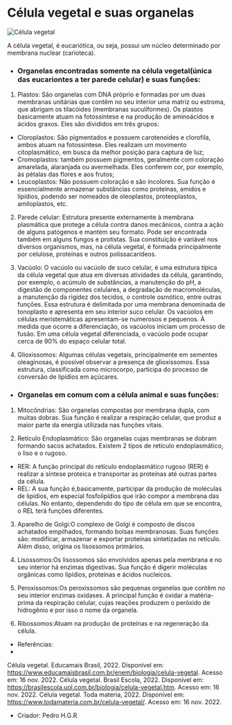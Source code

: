 # Célula vegetal e suas organelas



![Célula vegetal](https://user-images.githubusercontent.com/96310308/202107441-50a4ac9a-b71a-429d-8da3-6d8a587fe01a.png)

A célula vegetal, é eucariótica, ou seja, possui um núcleo determinado por membrana nuclear (carioteca). 



- ### Organelas encontradas somente na célula vegetal(única das eucariontes a ter parede celular) e suas funções:

1. Plastos: São organelas com DNA próprio e formadas por um duas membranas unitárias que contêm no seu interior uma matriz ou estroma, que abrigam os tilacóides (membranas  suculiformes).
   Os plastos basicamente atuam na fotossíntese e na produção de aminoácidos e ácidos graxos. Eles são divididos em três grupos:

  - Cloroplastos: São pigmentados e possuem carotenoides e clorofila, ambos atuam na fotossíntese. Eles realizam um movimento citoplasmático, em busca da melhor posição  para captura de luz; 
  - Cromoplastos: também possuem pigmentos, geralmente com coloração amarelada, alaranjada ou avermelhada. Eles conferem cor, por exemplo, às pétalas das flores e aos   frutos; 
  - Leucoplastos: Não possuem coloração e são incolores. Sua função é essencialmente armazenar substâncias como proteínas, amidos e lipídios, podendo ser nomeados de  oleoplastos, proteoplastos, amiloplastos, etc.

2. Parede celular: Estrutura presente externamente à membrana plasmática que protege a célula contra danos mecânicos, contra a ação de alguns patógenos e mantém seu formato. Pode ser  encontrada também em alguns fungos e protistas. Sua constituição é variável nos diversos organismos, mas, na célula vegetal, é formada principalmente por celulose,   proteínas e outros polissacarídeos.

3. Vacúolo: O vacúolo ou vacúolo de suco celular, é uma estrutura típica da célula vegetal que atua em diversas atividades da célula, garantindo, por exemplo, o acúmulo de substâncias, a manutenção do pH, a digestão de componentes celulares, a degradação de macromoléculas, a manutenção da rigidez dos tecidos, o controle osmótico, entre outras funções. Essa estrutura é delimitada por uma membrana denominada de tonoplasto e apresenta em seu interior suco celular.
Os vacúolos em células meristemáticas apresentam-se numerosos e pequenos. À medida que ocorre a diferenciação, os vacúolos iniciam um processo de fusão. Em uma célula vegetal diferenciada, o vacúolo pode ocupar cerca de 90% do espaço celular total.

4. Glioxissomos: Algumas células vegetais, principalmente em sementes oleaginosas, é possível observar a presença de glioxissomos. Essa estrutura, classificada como microcorpo, participa do processo de conversão de lipídios em açúcares.

- ### Organelas em comum com a célula animal e suas funções:

1. Mitocôndrias: São organelas compostas por membrana dupla, com muitas dobras. Sua função é realizar a respiração celular, que produz a maior parte da energia utilizada nas funções vitais.

2. Retículo Endoplasmático: São organelas cujas membranas se dobram formando sacos achatados. Existem 2 tipos de retículo endoplasmático, o liso e o rugoso.
   
  - RER: A função principal do retículo endoplasmático rugoso (RER) é realizar a síntese proteica e transportar as proteínas até outras partes da célula.
  - REL: A sua função é,basicamente, participar da produção de moléculas de lipídios, em especial fosfolipídios que irão compor a membrana das células. No entanto,  dependendo do tipo de célula em que se encontra, o REL terá funções diferentes.

3. Aparelho de Golgi:O complexo de Golgi é composto de discos achatados empilhados, formando bolsas membranosas. Suas funções são: modificar, armazenar e exportar proteínas sintetizadas no retículo. Além disso, origina os lisossomos primários.

4. Lisossomos:Os lisossomos são envolvidos apenas pela membrana e no seu interior há enzimas digestivas. Sua função é digerir moléculas orgânicas como lipídios, proteínas e ácidos nucleicos.
   
5. Peroxissomos:Os peroxissomos são pequenas organelas que contêm no seu interior enzimas oxidases. A principal função é oxidar a matéria-prima da respiração celular, cujas reações produzem o peróxido de hidrogênio e por isso o nome da organela.

6. Ribossomos:Atuam na produção de proteínas e na regeneração da célula.




- Referências: 
-
Célula vegetal. Educamais Brasil, 2022. Disponível em: https://www.educamaisbrasil.com.br/enem/biologia/celula-vegetal. Acesso em: 16 nov. 2022.
Célula vegetal. Brasil Escola, 2022.    Disponível em: https://brasilescola.uol.com.br/biologia/celula-vegetal.htm. Acesso em: 16 nov. 2022.
Célula vegetal. Toda materia, 2022.     Disponível em: https://www.todamateria.com.br/celula-vegetal/. Acesso em: 16 nov. 2022.

- Criador: Pedro H.G.R

